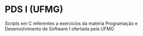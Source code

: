 # PDS I (UFMG)
Scripts em C referentes a exercicios da matéria Programação e Desenvolvimento de Software I ofertada pela UFMG
